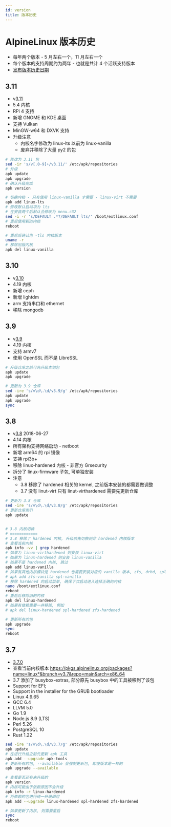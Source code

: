 ```yaml
---
id: version
title: 版本历史
---
```



# AlpineLinux 版本历史

* 每年两个版本 - 5 月左右一个，11 月左右一个
* 每个版本的支持周期约为两年 - 也就是共计 4 个活跃支持版本
* [发布版本历史日期](https://wiki.alpinelinux.org/wiki/Alpine_Linux:Releases)

## 3.11
* v[3.11](https://alpinelinux.org/posts/Alpine-3.11.0-released.html)
* 5.4 内核
* RPi 4 支持
* 新增 GNOME 和 KDE 桌面
* 支持 Vulkan
* MinGW-w64 和 DXVK 支持
* 升级注意
  * 内核名字修改为 linux-lts 以前为 linux-vanilla
  * 废弃并移除了大量 py2 的包

```bash
# 修改为 3.11 包
sed -ir 's/v[.0-9]+/v3.11/' /etc/apk/repositories
# 升级
apk update
apk upgrade
# 确认升级完成
apk version

# 切换内核 - 只有使用 linux-vanilla 才需要 - linux-virt 不需要
apk add linux-lts
# 修改默认启动项为 lts
# 在安装两个后默认会修改为 menu.c32
sed -i -r 's/DEFAULT .*?/DEFAULT lts/' /boot/extlinux.conf
# 重启使用新的内核
reboot

# 重启后确认为 -tls 内核版本
uname -r
# 移除旧版内核
apk del linux-vanilla
```

## 3.10
* v[3.10](https://alpinelinux.org/posts/Alpine-3.10.0-released.html)
* 4.19 内核
* 新增 ceph
* 新增 lightdm
* arm 支持串口和 ethernet
* 移除 mongodb

## 3.9
* v[3.9](https://alpinelinux.org/posts/Alpine-3.9.0-released.html)
* 4.19 内核
* 支持 armv7
* 使用 OpenSSL 而不是 LibreSSL


```bash
# 升级仓库之前可先升级本地包
apk update
apk upgrade

# 更新为 3.9 仓库
sed -ire 's/v\d\.\d/v3.9/g' /etc/apk/repositories
apk update
apk upgrade
sync
```

## 3.8
* v[3.8](https://alpinelinux.org/posts/Alpine-3.8.0-released.html) 2018-06-27
* 4.14 内核
* 所有架构支持网络启动 - netboot
* 新增 arm64 的 rpi 镜像
* 支持 rpi3b+
* 移除 linux-hardened 内核 - 非官方 Grsecurity
* 拆分了 linux-firmware 子包, 可单独安装
* 注意
  * 3.8 移除了 hardened 相关的 kernel, 之前版本安装的都需要做调整
  * 3.7 没有 linut-virt 只有 linut-virthardened 需要先更新仓库

```bash
# 更新为 3.8 仓库
sed -ire 's/v\d\.\d/v3.8/g' /etc/apk/repositories
# 更新仓库索引
apk update


# 3.8 内核切换
# ============
# 3.8 移除了 hardened 内核, 升级前先切换到非 hardened 内核版本
# 查看当前内核
apk info -vv | grep hardened
# 如果为 linux-virthardened 则安装 linux-virt
# 如果为 linux-hardened 则安装 linux-vanilla
# 如果不是 hardened 内核, 跳过
apk add linux-vanilla
# 如果有其他内核模块是 hardened 也需要安装对应的 vanilla 版本, zfs, drbd, spl, dahdi, 例如
# apk add zfs-vanilla spl-vanilla
# 移除 hardened 的启动菜单, 确保下次启动进入选择正确的内核
nano /boot/extlinux.conf
reboot
# 重启后移除旧的内核
apk del linux-hardened
# 如果有依赖需要一并移除, 例如
# apk del linux-hardened spl-hardened zfs-hardened

# 更新所有的包
apk upgrade
sync
reboot
```

## 3.7
* [3.7.0](https://alpinelinux.org/posts/Alpine-3.7.0-released.html)
* 查看当前内核版本 https://pkgs.alpinelinux.org/packages?name=linux*&branch=v3.7&repo=main&arch=x86_64
* 3.7 添加了 busybox-extras, 部分原先 busybox 中的工具被移到了该包
* Support for EFI;
* Support in the installer for the GRUB bootloader
* Linux 4.9.65
* GCC 6.4
* LLVM 5.0
* Go 1.9
* Node.js 8.9 (LTS)
* Perl 5.26
* PostgreSQL 10
* Rust 1.22

```bash
sed -ire 's/v\d\.\d/v3.7/g' /etc/apk/repositories
apk update
# 在进行升级之前先更新 apk 工具
apk add --upgrade apk-tools
# 更新所有的包, --available 会强制更新包, 即便版本是一样的
apk upgrade --available

# 查看是否还有未升级的
apk version
# 内核可能由于依赖原因不会升级
apk info -r linux-hardened
# 将依赖的包进行统一升级即可
apk add --upgrade linux-hardened spl-hardened zfs-hardened

# 如果更新了内核, 则需要重启
sync
reboot
```
